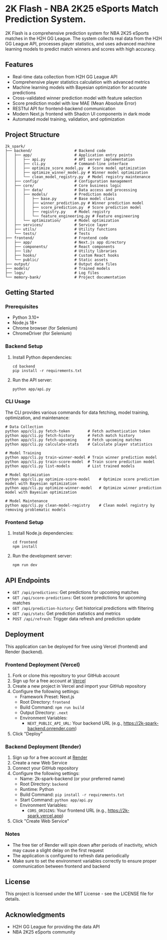 # 2K Flash - NBA 2K25 eSports Match Prediction System.

2K Flash is a comprehensive prediction system for NBA 2K25 eSports matches in the H2H GG League. The system collects real data from the H2H GG League API, processes player statistics, and uses advanced machine learning models to predict match winners and scores with high accuracy.

## Features

- Real-time data collection from H2H GG League API
- Comprehensive player statistics calculation with advanced metrics
- Machine learning models with Bayesian optimization for accurate predictions
- Cross-validated winner prediction model with feature selection
- Score prediction model with low MAE (Mean Absolute Error)
- RESTful API for frontend-backend communication
- Modern Next.js frontend with Shadcn UI components in dark mode
- Automated model training, validation, and optimization

## Project Structure

```
2k_spark/
├── backend/                   # Backend code
│   ├── app/                   # Application entry points
│   │   ├── api.py             # API server implementation
│   │   ├── cli.py             # Command-line interface
│   │   ├── optimize_score_model.py  # Score model optimization
│   │   ├── optimize_winner_model.py # Winner model optimization
│   │   └── clean_model_registry.py  # Model registry maintenance
│   ├── config/                # Configuration management
│   ├── core/                  # Core business logic
│   │   ├── data/              # Data access and processing
│   │   ├── models/            # Prediction models
│   │   │   ├── base.py        # Base model class
│   │   │   ├── winner_prediction.py # Winner prediction model
│   │   │   ├── score_prediction.py  # Score prediction model
│   │   │   ├── registry.py    # Model registry
│   │   │   └── feature_engineering.py # Feature engineering
│   │   └── optimization/      # Model optimization
│   ├── services/              # Service layer
│   ├── utils/                 # Utility functions
│   └── tests/                 # Tests
├── frontend/                  # Frontend code
│   ├── app/                   # Next.js app directory
│   ├── components/            # React components
│   ├── lib/                   # Utility libraries
│   ├── hooks/                 # Custom React hooks
│   └── public/                # Static assets
├── output/                    # Output data files
├── models/                    # Trained models
├── logs/                      # Log files
└── memory-bank/               # Project documentation
```

## Getting Started

### Prerequisites

- Python 3.10+
- Node.js 18+
- Chrome browser (for Selenium)
- ChromeDriver (for Selenium)

### Backend Setup

1. Install Python dependencies:
   ```
   cd backend
   pip install -r requirements.txt
   ```

2. Run the API server:
   ```
   python app/api.py
   ```

### CLI Usage

The CLI provides various commands for data fetching, model training, optimization, and maintenance:

```
# Data Collection
python app/cli.py fetch-token        # Fetch authentication token
python app/cli.py fetch-history      # Fetch match history
python app/cli.py fetch-upcoming     # Fetch upcoming matches
python app/cli.py calculate-stats    # Calculate player statistics

# Model Training
python app/cli.py train-winner-model # Train winner prediction model
python app/cli.py train-score-model  # Train score prediction model
python app/cli.py list-models        # List trained models

# Model Optimization
python app/cli.py optimize-score-model    # Optimize score prediction model with Bayesian optimization
python app/cli.py optimize-winner-model   # Optimize winner prediction model with Bayesian optimization

# Model Maintenance
python app/cli.py clean-model-registry    # Clean model registry by removing problematic models
```

### Frontend Setup

1. Install Node.js dependencies:
   ```
   cd frontend
   npm install
   ```

2. Run the development server:
   ```
   npm run dev
   ```

## API Endpoints

- `GET /api/predictions`: Get predictions for upcoming matches
- `GET /api/score-predictions`: Get score predictions for upcoming matches
- `GET /api/prediction-history`: Get historical predictions with filtering
- `GET /api/stats`: Get prediction statistics and metrics
- `POST /api/refresh`: Trigger data refresh and prediction update

## Deployment

This application can be deployed for free using Vercel (frontend) and Render (backend).

### Frontend Deployment (Vercel)

1. Fork or clone this repository to your GitHub account
2. Sign up for a free account at [Vercel](https://vercel.com)
3. Create a new project in Vercel and import your GitHub repository
4. Configure the following settings:
   - Framework Preset: Next.js
   - Root Directory: `frontend`
   - Build Command: `npm run build`
   - Output Directory: `.next`
   - Environment Variables:
     - `NEXT_PUBLIC_API_URL`: Your backend URL (e.g., https://2k-spark-backend.onrender.com)
5. Click "Deploy"

### Backend Deployment (Render)

1. Sign up for a free account at [Render](https://render.com)
2. Create a new Web Service
3. Connect your GitHub repository
4. Configure the following settings:
   - Name: 2k-spark-backend (or your preferred name)
   - Root Directory: `backend`
   - Runtime: Python
   - Build Command: `pip install -r requirements.txt`
   - Start Command: `python app/api.py`
   - Environment Variables:
     - `CORS_ORIGINS`: Your frontend URL (e.g., https://2k-spark.vercel.app)
5. Click "Create Web Service"

### Notes

- The free tier of Render will spin down after periods of inactivity, which may cause a slight delay on the first request
- The application is configured to refresh data periodically
- Make sure to set the environment variables correctly to ensure proper communication between frontend and backend

## License

This project is licensed under the MIT License - see the LICENSE file for details.

## Acknowledgments

- H2H GG League for providing the data API
- NBA 2K25 eSports community
